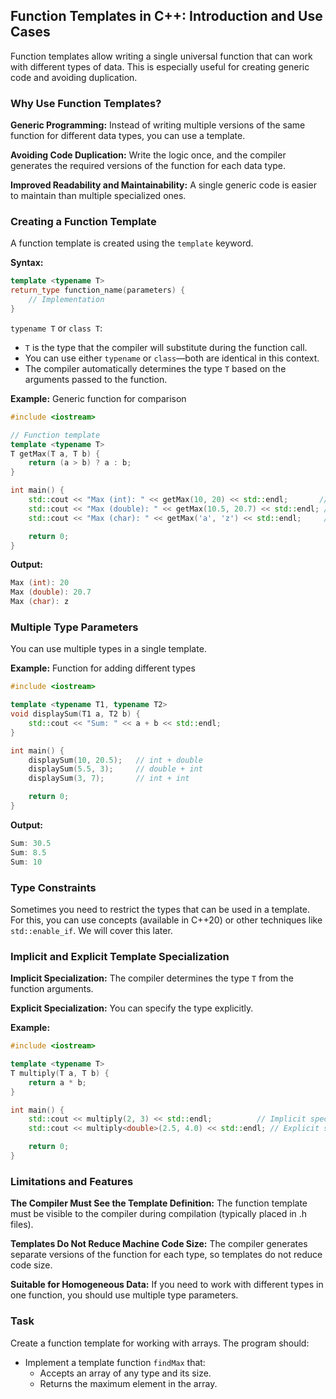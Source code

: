 ﻿## Function Templates in C++: Introduction and Use Cases

Function templates allow writing a single universal function that can work with different types of data. This is especially useful for creating generic code and avoiding duplication.

### Why Use Function Templates?

**Generic Programming:** Instead of writing multiple versions of the same function for different data types, you can use a template.

**Avoiding Code Duplication:** Write the logic once, and the compiler generates the required versions of the function for each data type.

**Improved Readability and Maintainability:** A single generic code is easier to maintain than multiple specialized ones.

### Creating a Function Template

A function template is created using the `template` keyword.

**Syntax:**
```cpp
template <typename T>
return_type function_name(parameters) {
    // Implementation
}
```

`typename T` or `class T`:
- `T` is the type that the compiler will substitute during the function call.
- You can use either `typename` or `class`—both are identical in this context.
- The compiler automatically determines the type `T` based on the arguments passed to the function.

**Example:** Generic function for comparison

```cpp
#include <iostream>

// Function template
template <typename T>
T getMax(T a, T b) {
    return (a > b) ? a : b;
}

int main() {
    std::cout << "Max (int): " << getMax(10, 20) << std::endl;       // int
    std::cout << "Max (double): " << getMax(10.5, 20.7) << std::endl; // double
    std::cout << "Max (char): " << getMax('a', 'z') << std::endl;     // char

    return 0;
}
```

**Output:**
```cpp
Max (int): 20
Max (double): 20.7
Max (char): z
```

### Multiple Type Parameters

You can use multiple types in a single template.

**Example:** Function for adding different types
```cpp
#include <iostream>

template <typename T1, typename T2>
void displaySum(T1 a, T2 b) {
    std::cout << "Sum: " << a + b << std::endl;
}

int main() {
    displaySum(10, 20.5);   // int + double
    displaySum(5.5, 3);     // double + int
    displaySum(3, 7);       // int + int

    return 0;
}
```

**Output:**
```cpp
Sum: 30.5
Sum: 8.5
Sum: 10
```

### Type Constraints

Sometimes you need to restrict the types that can be used in a template. For this, you can use concepts (available in C++20) or other techniques like `std::enable_if`. We will cover this later.

### Implicit and Explicit Template Specialization

**Implicit Specialization:** The compiler determines the type `T` from the function arguments.

**Explicit Specialization:** You can specify the type explicitly.

**Example:**
```cpp
#include <iostream>

template <typename T>
T multiply(T a, T b) {
    return a * b;
}

int main() {
    std::cout << multiply(2, 3) << std::endl;          // Implicit specialization (int)
    std::cout << multiply<double>(2.5, 4.0) << std::endl; // Explicit specialization (double)

    return 0;
}
```

### Limitations and Features

**The Compiler Must See the Template Definition:**
The function template must be visible to the compiler during compilation (typically placed in .h files).

**Templates Do Not Reduce Machine Code Size:**
The compiler generates separate versions of the function for each type, so templates do not reduce code size.

**Suitable for Homogeneous Data:**
If you need to work with different types in one function, you should use multiple type parameters.

### Task

Create a function template for working with arrays. The program should:
- Implement a template function `findMax` that:
    - Accepts an array of any type and its size.
    - Returns the maximum element in the array.
